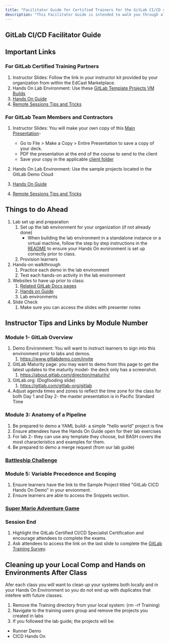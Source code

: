 ```yaml
---
title: "Facilitator Guide for Certified Trainers for the GitLab CI/CD course"
description: "This Facilitator Guide is intended to walk you through all important links, preparation items, and after class items for our GitLab CI/CD course."
---
```


## GitLab CI/CD Facilitator Guide

## Important Links

### For GitLab Certified Training Partners

1. Instructor Slides: Follow the link in your instructor kit provided by your organization from within the EdCast Marketplace.
2. Hands On Lab Environment: Use these [GitLab Template Projects VM Builds](https://gitlab.com/gitlab-com/customer-success/professional-services-group/partner-training-template-projects/gitlab-cicd-hands-on-demo)
3. [Hands On Guide](/handbook/customer-success/professional-services-engineering/education-services/gitlabcicdhandson.html)
4. [Remote Sessions Tips and Tricks](/handbook/customer-success/professional-services-engineering/remote-training-tips/)

### For GitLab Team Members and Contractors

1. Instructor Slides: You will make your own copy of this [Main Presentation](https://docs.google.com/presentation/d/1Eb7m7cGFrmMDfaHF3TRWLqhgSxZpYxl0RzA8DHWIcDU/edit?usp=sharing)-

   - Go to File > Make a Copy > Entire Presentation to save a copy of your deck.
   - PDF the presentation at the end of the course to send to the client
   - Save  your copy in the applicable [client folder](https://drive.google.com/drive/u/0/folders/1ozPKiAlUzbKwpkscaYVTp9PVoi9hWm4U)

2. Hands On Lab Environment: Use the sample projects located in the GitLab Demo Cloud
3. [Hands On Guide](/handbook/customer-success/professional-services-engineering/education-services/gitlabcicdhandson.html)
4. [Remote Sessions Tips and Tricks](/handbook/customer-success/professional-services-engineering/remote-training-tips/)

## Things to do Ahead

1. Lab set up and preparation
   1. Set up the lab environment for your organization (if not already done)
      - When building the lab environment in a standalone instance or a virtual machine, follow the step by step instructions in the [README](https://gitlab.com/gitlab-com/customer-success/professional-services-group/partner-training-template-projects/gitlab-cicd-hands-on-demo/-/blob/master/README.md) to ensure your Hands On evnironment is set up correctly prior to class.
   2. Provision learners
2. Hands-on walkthrough
   1. Practice each demo in the lab environment
   2. Test each hands-on activity in the lab environment
3. Websites to have up prior to class:
    1. [Related GitLab Docs pages](https://docs.gitlab.com/ee/gitlab-basics/)
    2. [Hands on Guide](/handbook/customer-success/professional-services-engineering/education-services/gitlabcicdhandson.html)
    3. Lab environments
4. Slide Check
    1. Make sure you can access the slides with presenter notes

## Instructor Tips and Links by Module Number

### Module 1- GitLab Overview

1. Demo Environment: You will want to instruct learners to sign into this environment prior to labs and demos.
   1. https://www.gitlabdemo.com/invite
1. GitLab Maturity page: you may want to demo from this page to get the latest updates to the maturity model- the deck only has a screenshot.
   1. <https://about.gitlab.com/direction/maturity/>
1. GitLab.org: (Dogfooding slide)
   1. <https://gitlab.com/gitlab-org/gitlab>
1. Adjust agenda times and zones to reflect the time zone for the class for both Day 1 and Day 2- the master presentation is in Pacific Standard Time

### Module 3: Anatomy of a Pipeline

1. Be prepared to demo a YAML build- a simple "hello world" project is fine
1. Ensure attendees have the Hands On Guide open for their lab exercises
1. For lab 2- they can use any template they choose, but BASH covers the most characteristics and examples for them.
1. Be prepared to demo a merge request (from our lab guide)

### [Battleship Challenge](https://gitlabtrainingcontent.s3-us-west-2.amazonaws.com/Battleship+CICD+Challenge+-+Storyline+output/story.html)

### Module 5: Variable Precedence and Scoping

1. Ensure learners have the link to the Sample Project titled "GitLab CICD Hands On Demo" in your envionment.
1. Ensure learners are able to access the Snippets section.

### [Super Mario Adventure Game](https://gitlabtrainingcontent.s3-us-west-2.amazonaws.com/Super+Mario+Adventure+-+Storyline+output/story.html)

### Session End

1. Highlight the GitLab Certified CI/CD Specialist Certification and encourage attendees to complete the exams.
2. Ask attendees to access the link on the last slide to complete the [GitLab Training Survey](https://www.surveymonkey.com/r/proservtraining).

## Cleaning up your Local Comp and Hands on Environments After Class

Afer each class you will want to clean up your systems both locally and in your Hands On Environment so you do not end up with duplicates that intefere with future classes.

1. Remove the Training directory from your local system:  (rm -rf Training)
1. Navigate to the training users group and remove the projects you created in labs
1. If you followed the lab guide; the projects will be:

- Runner Demo
- CICD Hands On
